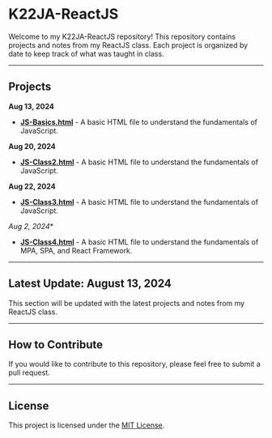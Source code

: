 # K22JA-ReactJS

Welcome to my K22JA-ReactJS repository! This repository contains projects and notes from my ReactJS class. Each project is organized by date to keep track of what was taught in class.

---

## Projects

**Aug 13, 2024**
- **[JS-Basics.html](JS-Basics.html)** - A basic HTML file to understand the fundamentals of JavaScript.

**Aug 20, 2024**
- **[JS-Class2.html](JS-Class2.html)** - A basic HTML file to understand the fundamentals of JavaScript.

**Aug 22, 2024**
- **[JS-Class3.html](JS-Class3.html)** - A basic HTML file to understand the fundamentals of JavaScript.

**Aug 2*, 2024**
- **[JS-Class4.html](JS-Class4.html)** - A basic HTML file to understand the fundamentals of MPA, SPA, and React Framework.

---

## Latest Update: August 13, 2024
This section will be updated with the latest projects and notes from my ReactJS class.

---

## How to Contribute
If you would like to contribute to this repository, please feel free to submit a pull request.

---

## License
This project is licensed under the [MIT License](LICENSE).